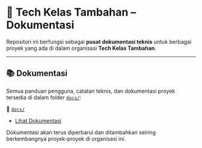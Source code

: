 # 🧾 Tech Kelas Tambahan – Dokumentasi

Repositori ini berfungsi sebagai **pusat dokumentasi teknis** untuk berbagai proyek yang ada di dalam organisasi **Tech Kelas Tambahan**.

---

## 📚 Dokumentasi

Semua panduan pengguna, catatan teknis, dan dokumentasi proyek tersedia di dalam folder [`docs/`](./docs):

📁 [`docs/`](./docs)  
- [Lihat Dokumentasi](./docs/README.md)

Dokumentasi akan terus diperbarui dan ditambahkan seiring berkembangnya proyek-proyek di organisasi ini.

